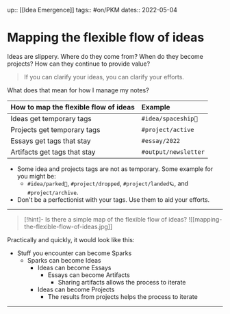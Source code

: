 up:: [[Idea Emergence]]
tags:: #on/PKM 
dates:: 2022-05-04

# Mapping the flexible flow of ideas
Ideas are slippery. Where do they come from? When do they become projects? How can they continue to provide value?

> If you can clarify your ideas, you can clarify your efforts. 

What does that mean for how I manage my notes?

| How to map the flexible flow of ideas | Example                | 
|:------------------------------------- |:---------------------- |
| Ideas get temporary tags              | `#idea/spaceship🚀`   |
| Projects get temporary tags      | `#project/active` |
| Essays get tags that stay                   | `#essay/2022`       |
| Artifacts get tags that stay      | `#output/newsletter`    |

- Some idea and projects tags are not as temporary. Some example for you might be: 
	- `#idea/parked🚙`, `#project/dropped`, `#project/landed🪐`, and `#project/archive`.
- Don't be a perfectionist with your tags. Use them to aid your efforts.    

---

> [!hint]- Is there a simple map of the flexible flow of ideas?
> ![[mapping-the-flexible-flow-of-ideas.jpg]]

Practically and quickly, it would look like this:

- Stuff you encounter can become Sparks
	- Sparks can become Ideas
		- Ideas can become Essays
			- Essays can become Artifacts
				- Sharing artifacts allows the process to iterate
		- Ideas can become Projects
			- The results from projects helps the process to iterate

---

